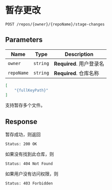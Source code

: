# 暂存更改

```text
POST /repos/{owner}/{repoName}/stage-changes
```

## Parameters

| Name       | Type     | Description              |
| ---------- | -------- | ------------------------ |
| `owner`    | `string` | **Required**. 用户登录名 |
| `repoName` | `string` | **Required**. 仓库名称   |

```json
[
    "{fullKeyPath}"
]
```

支持暂存多个文件。

## Response

暂存成功，则返回

```text
Status: 200 OK
```

如果没有找到此仓库，则

```text
Status: 404 Not Found
```

如果用户没有访问权限，则

```text
Status: 403 Forbidden
```